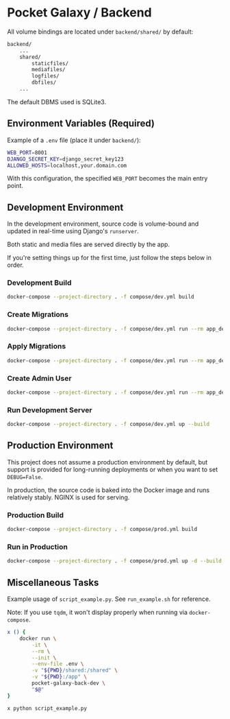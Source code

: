 # Pocket Galaxy / Backend

All volume bindings are located under `backend/shared/` by default:

```bash
backend/
    ...
    shared/
        staticfiles/
        mediafiles/
        logfiles/
        dbfiles/
    ...
```

The default DBMS used is SQLite3.

## Environment Variables (Required)

Example of a `.env` file (place it under `backend/`):

```bash
WEB_PORT=8001
DJANGO_SECRET_KEY=django_secret_key123
ALLOWED_HOSTS=localhost,your.domain.com
```

With this configuration, the specified `WEB_PORT` becomes the main entry point.

## Development Environment

In the development environment, source code is volume-bound and updated in real-time using Django's `runserver`.

Both static and media files are served directly by the app.

If you're setting things up for the first time, just follow the steps below in order.

### Development Build

```bash
docker-compose --project-directory . -f compose/dev.yml build
```

### Create Migrations

```bash
docker-compose --project-directory . -f compose/dev.yml run --rm app_dev python manage.py makemigrations
```

### Apply Migrations

```bash
docker-compose --project-directory . -f compose/dev.yml run --rm app_dev python manage.py migrate
```

### Create Admin User

```bash
docker-compose --project-directory . -f compose/dev.yml run --rm app_dev python manage.py createsuperuser
```

### Run Development Server

```bash
docker-compose --project-directory . -f compose/dev.yml up --build
```

## Production Environment

This project does not assume a production environment by default, but support is provided for long-running deployments or when you want to set `DEBUG=False`.

In production, the source code is baked into the Docker image and runs relatively stably. NGINX is used for serving.

### Production Build

```bash
docker-compose --project-directory . -f compose/prod.yml build
```

### Run in Production

```bash
docker-compose --project-directory . -f compose/prod.yml up -d --build
```

## Miscellaneous Tasks

Example usage of `script_example.py`. See `run_example.sh` for reference.

Note: If you use `tqdm`, it won't display properly when running via `docker-compose`.

```bash
x () {
    docker run \
        -it \
        --rm \
        --init \
        --env-file .env \
        -v "${PWD}/shared:/shared" \
        -v "${PWD}:/app" \
        pocket-galaxy-back-dev \
        "$@"
}

x python script_example.py
```
